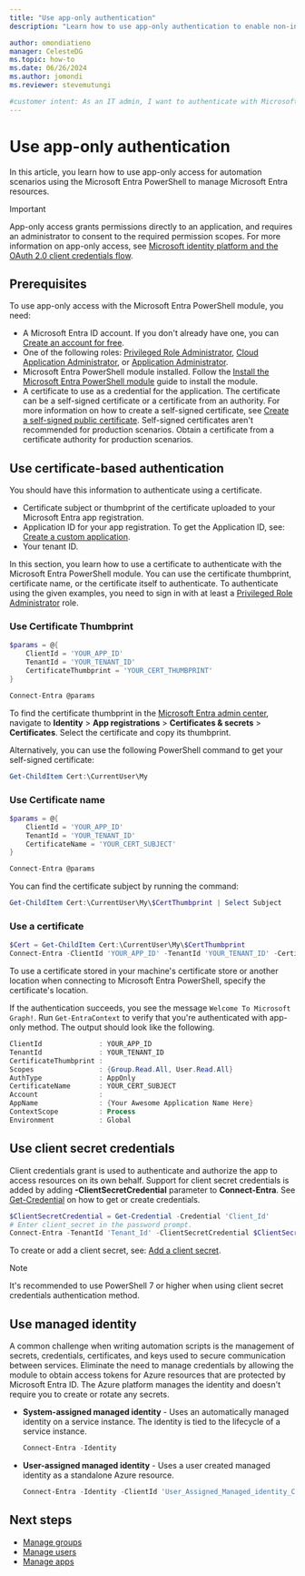 ```yaml
---
title: "Use app-only authentication"
description: "Learn how to use app-only authentication to enable non-interactive scenarios with the Microsoft Entra PowerShell module."

author: omondiatieno
manager: CelesteDG
ms.topic: how-to
ms.date: 06/26/2024
ms.author: jomondi
ms.reviewer: stevemutungi

#customer intent: As an IT admin, I want to authenticate with Microsoft Entra ID using app-only access, so that I can perform non-interactive operations, using the Microsoft Entra PowerShell module to manage Microsoft Entra resources.
---
```


# Use app-only authentication

In this article, you learn how to use app-only access for automation scenarios using the Microsoft Entra PowerShell to manage Microsoft Entra resources.

> [!IMPORTANT]
> App-only access grants permissions directly to an application,
> and requires an administrator to consent to the required permission scopes.
> For more information on app-only access, see
> [Microsoft identity platform and the OAuth 2.0 client credentials flow][client-cred-flow].

## Prerequisites

To use app-only access with the Microsoft Entra PowerShell module, you need:

- A Microsoft Entra ID account. If you don't already have one, you can
  [Create an account for free][entra-id-account].
- One of the following roles: [Privileged Role Administrator][privileged-role-admin], [Cloud Application Administrator][cloud-app-admin], or [Application Administrator][app-admin].
- Microsoft Entra PowerShell module installed. Follow the [Install the Microsoft Entra PowerShell module][installation] guide to install the module.
- A certificate to use as a credential for the application. The certificate can be a self-signed certificate or a certificate from an authority. For more information on how to create a self-signed certificate, see [Create a self-signed public certificate][self-signed-cert]. Self-signed certificates aren't recommended for production scenarios. Obtain a certificate from a certificate authority for production scenarios.

## Use certificate-based authentication

You should have this information to authenticate using a certificate.

- Certificate subject or thumbprint of the certificate uploaded to your Microsoft Entra app registration.
- Application ID for your app registration. To get the Application ID, see: [Create a custom application][create-custom-application].
- Your tenant ID.

In this section, you learn how to use a certificate to authenticate with the Microsoft Entra PowerShell module. You can use the certificate thumbprint, certificate name, or the certificate itself to authenticate. To authenticate using the given examples, you need to sign in with at least a [Privileged Role Administrator](/entra/role-based-access-control/permissions-reference.md#privileged-role-administrator) role.

### Use Certificate Thumbprint

```powershell
$params = @{
    ClientId = 'YOUR_APP_ID'
    TenantId = 'YOUR_TENANT_ID'
    CertificateThumbprint = 'YOUR_CERT_THUMBPRINT'
}

Connect-Entra @params
```

To find the certificate thumbprint in the [Microsoft Entra admin center][entra-admin-center], navigate to **Identity** > **App registrations** > **Certificates & secrets** > **Certificates**. Select the certificate and copy its thumbprint.

Alternatively, you can use the following PowerShell command to get your self-signed certificate:

```powershell
Get-ChildItem Cert:\CurrentUser\My
```

### Use Certificate name

```powershell
$params = @{
    ClientId = 'YOUR_APP_ID'
    TenantId = 'YOUR_TENANT_ID'
    CertificateName = 'YOUR_CERT_SUBJECT'
}

Connect-Entra @params
```

You can find the certificate subject by running the command:

```powershell
Get-ChildItem Cert:\CurrentUser\My\$CertThumbprint | Select Subject
```

### Use a certificate

```powershell
$Cert = Get-ChildItem Cert:\CurrentUser\My\$CertThumbprint
Connect-Entra -ClientId 'YOUR_APP_ID' -TenantId 'YOUR_TENANT_ID' -Certificate $Cert
```

To use a certificate stored in your machine's certificate store or another
location when connecting to Microsoft Entra PowerShell, specify the
certificate's location.

If the authentication succeeds, you see the message
`Welcome To Microsoft Graph!`. Run `Get-EntraContext` to verify that you're
authenticated with app-only method. The output should look like the following.

```powershell
ClientId              : YOUR_APP_ID
TenantId              : YOUR_TENANT_ID
CertificateThumbprint :
Scopes                : {Group.Read.All, User.Read.All}
AuthType              : AppOnly
CertificateName       : YOUR_CERT_SUBJECT
Account               :
AppName               : {Your Awesome Application Name Here}
ContextScope          : Process
Environment           : Global
```

## Use client secret credentials

Client credentials grant is used to authenticate and authorize the app to access resources on its own behalf. Support for client secret credentials is added by adding **-ClientSecretCredential** parameter to **Connect-Entra**. See [Get-Credential][get-credential] on how to get or create credentials.

```powershell
$ClientSecretCredential = Get-Credential -Credential 'Client_Id'
# Enter client_secret in the password prompt.
Connect-Entra -TenantId 'Tenant_Id' -ClientSecretCredential $ClientSecretCredential
```

To create or add a client secret, see: [Add a client secret][add-client-secret].

>[!NOTE]
>It's recommended to use PowerShell 7 or higher when using client secret credentials authentication method.

## Use managed identity

A common challenge when writing automation scripts is the management of secrets, credentials, certificates, and keys used to secure communication between services. Eliminate the need to manage credentials by allowing the module to obtain access tokens for Azure resources that are protected by Microsoft Entra ID. The Azure platform manages the identity and doesn't require you to create or rotate any secrets.

- **System-assigned managed identity** - Uses an automatically managed identity on a service instance. The identity is tied to the lifecycle of a service instance.

  ```powershell
  Connect-Entra -Identity
  ```

- **User-assigned managed identity** - Uses a user created managed identity as a standalone Azure resource.

  ```powershell
  Connect-Entra -Identity -ClientId 'User_Assigned_Managed_identity_Client_Id'
  ```

## Next steps

- [Manage groups][manage-groups]
- [Manage users][manage-users]
- [Manage apps][manage-apps]

<!-- link references -->
[privileged-role-admin]: /entra/identity/role-based-access-control/permissions-reference#privileged-role-administrator
[cloud-app-admin]: /entra/identity/role-based-access-control/permissions-reference#cloud-application-administrator
[app-admin]: /entra/identity/role-based-access-control/permissions-reference#application-administrator
[client-cred-flow]: /entra/identity-platform/v2-oauth2-client-creds-grant-flow
[entra-id-account]: https://azure.microsoft.com/free/?WT.mc_id=A261C142F
[installation]: installation.md
[self-signed-cert]: /entra/identity-platform/howto-create-self-signed-certificate
[create-custom-application]: create-custom-application.md
[get-credential]: /powershell/module/microsoft.powershell.security/get-credential
[entra-admin-center]: https://entra.microsoft.com
[add-client-secret]: /entra/identity-platform/quickstart-register-app#add-a-client-secret
[manage-groups]: manage-groups.md
[manage-users]: manage-user.md
[manage-apps]: manage-apps.md
